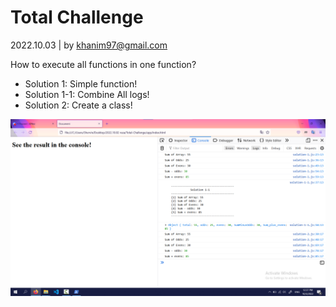 # Total Challenge
2022.10.03 | by khanim97@gmail.com


How to execute all functions in one function?
* Solution 1: Simple function! 
* Solution 1-1: Combine All logs!
* Solution 2: Create a class!  

![](screenshot.png)